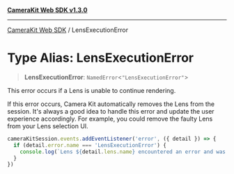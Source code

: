 [**CameraKit Web SDK v1.3.0**](../README.md)

***

[CameraKit Web SDK](../globals.md) / LensExecutionError

# Type Alias: LensExecutionError

> **LensExecutionError**: `NamedError`\<`"LensExecutionError"`\>

This error occurs if a Lens is unable to continue rendering.

If this error occurs, Camera Kit automatically removes the Lens from the session.
It's always a good idea to handle this error and update the user experience accordingly.
For example, you could remove the faulty Lens from your Lens selection UI.

```ts
cameraKitSession.events.addEventListener('error', ({ detail }) => {
  if (detail.error.name === 'LensExecutionError') {
    console.log(`Lens ${detail.lens.name} encountered an error and was removed. Please pick a different lens.`)
  }
})
```
